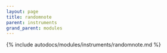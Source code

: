 ```yaml
---
layout: page
title: randomnote
parent: instruments
grand_parent: modules
---
```


{% include autodocs/modules/instruments/randomnote.md %}
